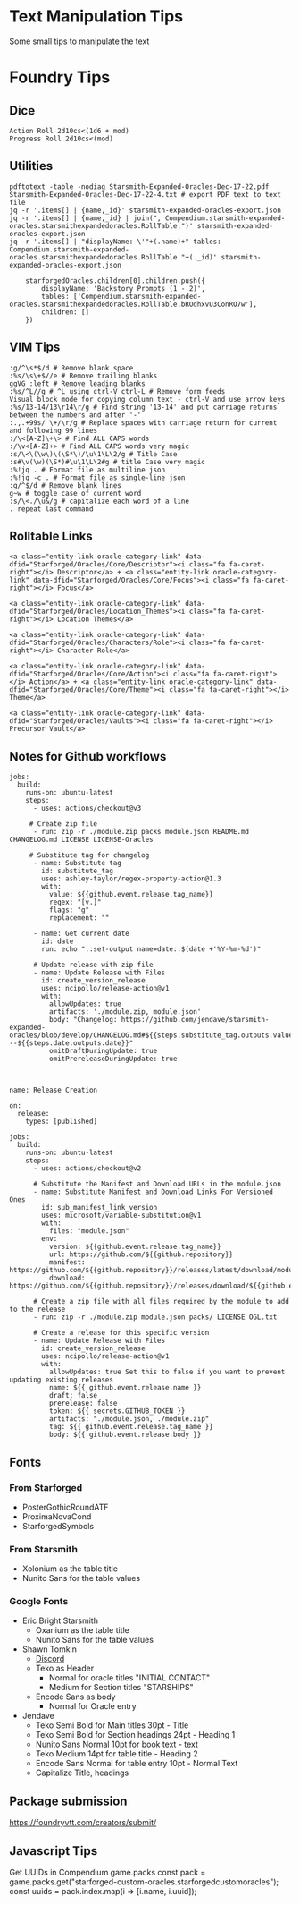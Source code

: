 # Text Manipulation Tips
Some small tips to manipulate the text

# Foundry Tips

## Dice
```
Action Roll 2d10cs<(1d6 + mod)
Progress Roll 2d10cs<(mod)
```

## Utilities
```
pdftotext -table -nodiag Starsmith-Expanded-Oracles-Dec-17-22.pdf Starsmith-Expanded-Oracles-Dec-17-22-4.txt # export PDF text to text file
jq -r '.items[] | {name,_id}' starsmith-expanded-oracles-export.json
jq -r '.items[] | {name,_id} | join(", Compendium.starsmith-expanded-oracles.starsmithexpandedoracles.RollTable.")' starsmith-expanded-oracles-export.json
jq -r '.items[] | "displayName: \'"+(.name)+" tables: Compendium.starsmith-expanded-oracles.starsmithexpandedoracles.RollTable."+(._id)' starsmith-expanded-oracles-export.json

	starforgedOracles.children[0].children.push({
		displayName: 'Backstory Prompts (1 - 2)',
		tables: ['Compendium.starsmith-expanded-oracles.starsmithexpandedoracles.RollTable.bROdhxvU3ConRO7w'],
		children: []
	})
```
## VIM Tips
```
:g/^\s*$/d # Remove blank space
:%s/\s\+$//e # Remove trailing blanks
ggVG :left # Remove leading blanks
:%s/^L//g # ^L using ctrl-V ctrl-L # Remove form feeds
Visual block mode for copying column text - ctrl-V and use arrow keys
:%s/13-14/13\r14\r/g # Find string '13-14' and put carriage returns between the numbers and after '-'
:.,.+99s/ \+/\r/g # Replace spaces with carriage return for current and following 99 lines
:/\<[A-Z]\+\> # Find ALL CAPS words
:/\v<[A-Z]+> # Find ALL CAPS words very magic
:s/\<\(\w\)\(\S*\)/\u\1\L\2/g # Title Case
:s#\v(\w)(\S*)#\u\1\L\2#g # title Case very magic
:%!jq . # Format file as multiline json
:%!jq -c . # Format file as single-line json
:g/^$/d # Remove blank lines
g~w # toggle case of current word
:s/\<./\u&/g # capitalize each word of a line
. repeat last command
```

## Rolltable Links
```
<a class="entity-link oracle-category-link" data-dfid="Starforged/Oracles/Core/Descriptor"><i class="fa fa-caret-right"></i> Descriptor</a> + <a class="entity-link oracle-category-link" data-dfid="Starforged/Oracles/Core/Focus"><i class="fa fa-caret-right"></i> Focus</a>

<a class="entity-link oracle-category-link" data-dfid="Starforged/Oracles/Location_Themes"><i class="fa fa-caret-right"></i> Location Themes</a>

<a class="entity-link oracle-category-link" data-dfid="Starforged/Oracles/Characters/Role"><i class="fa fa-caret-right"></i> Character Role</a>

<a class="entity-link oracle-category-link" data-dfid="Starforged/Oracles/Core/Action"><i class="fa fa-caret-right"></i> Action</a> + <a class="entity-link oracle-category-link" data-dfid="Starforged/Oracles/Core/Theme"><i class="fa fa-caret-right"></i> Theme</a>

<a class="entity-link oracle-category-link" data-dfid="Starforged/Oracles/Vaults"><i class="fa fa-caret-right"></i> Precursor Vault</a>
```

## Notes for Github workflows
```
jobs:
  build:
    runs-on: ubuntu-latest
    steps:
      - uses: actions/checkout@v3
      
     # Create zip file
      - run: zip -r ./module.zip packs module.json README.md CHANGELOG.md LICENSE LICENSE-Oracles
      
     # Substitute tag for changelog
      - name: Substitute tag
        id: substitute_tag
        uses: ashley-taylor/regex-property-action@1.3
        with:
          value: ${{github.event.release.tag_name}}
          regex: "[v.]"
          flags: "g"
          replacement: ""
          
      - name: Get current date
        id: date
        run: echo "::set-output name=date::$(date +'%Y-%m-%d')"

      # Update release with zip file
      - name: Update Release with Files
        id: create_version_release
        uses: ncipollo/release-action@v1
        with:
          allowUpdates: true
          artifacts: './module.zip, module.json'
          body: "Changelog: https://github.com/jendave/starsmith-expanded-oracles/blob/develop/CHANGELOG.md#${{steps.substitute_tag.outputs.value}}---${{steps.date.outputs.date}}"
          omitDraftDuringUpdate: true
          omitPrereleaseDuringUpdate: true



name: Release Creation

on:
  release:
    types: [published]

jobs:
  build:
    runs-on: ubuntu-latest
    steps:
      - uses: actions/checkout@v2

      # Substitute the Manifest and Download URLs in the module.json
      - name: Substitute Manifest and Download Links For Versioned Ones
        id: sub_manifest_link_version
        uses: microsoft/variable-substitution@v1
        with:
          files: "module.json"
        env:
          version: ${{github.event.release.tag_name}}
          url: https://github.com/${{github.repository}}
          manifest: https://github.com/${{github.repository}}/releases/latest/download/module.json
          download: https://github.com/${{github.repository}}/releases/download/${{github.event.release.tag_name}}/module.zip

      # Create a zip file with all files required by the module to add to the release
      - run: zip -r ./module.zip module.json packs/ LICENSE OGL.txt

      # Create a release for this specific version
      - name: Update Release with Files
        id: create_version_release
        uses: ncipollo/release-action@v1
        with:
          allowUpdates: true Set this to false if you want to prevent updating existing releases
          name: ${{ github.event.release.name }}
          draft: false
          prerelease: false
          token: ${{ secrets.GITHUB_TOKEN }}
          artifacts: "./module.json, ./module.zip"
          tag: ${{ github.event.release.tag_name }}
          body: ${{ github.event.release.body }}
```

## Fonts
### From Starforged
* PosterGothicRoundATF
* ProximaNovaCond
* StarforgedSymbols

### From Starsmith
* Xolonium as the table title
* Nunito Sans for the table values

### Google Fonts 
* Eric Bright Starsmith
  * Oxanium as the table title
  * Nunito Sans for the table values
* Shawn Tomkin
  * [Discord](https://discord.com/channels/437120373436186625/470610967823384577/1183073518573846538)
  * Teko as Header
    * Normal for oracle titles "INITIAL CONTACT"
    * Medium for Section titles "STARSHIPS"
  * Encode Sans as body 
    * Normal for Oracle entry
* Jendave
  * Teko Semi Bold for Main titles 30pt - Title
  * Teko Semi Bold for Section headings 24pt - Heading 1
  * Nunito Sans Normal 10pt for book text - text
  * Teko Medium 14pt for table title - Heading 2
  * Encode Sans Normal for table entry 10pt - Normal Text
  * Capitalize Title, headings

## Package submission
https://foundryvtt.com/creators/submit/


## Javascript Tips
Get UUIDs in Compendium
game.packs
const pack = game.packs.get("starforged-custom-oracles.starforgedcustomoracles");
const uuids = pack.index.map(i => [i.name, i.uuid]);